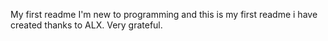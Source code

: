 My first readme
I'm new to programming and this is my first readme i have created thanks to ALX. Very grateful.
